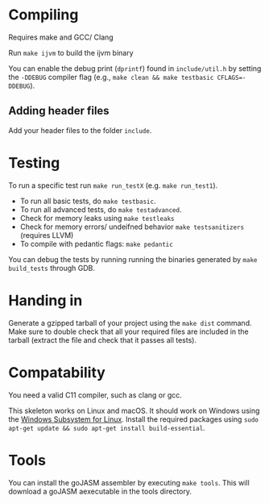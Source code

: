 # Compiling
Requires make and GCC/ Clang

Run `make ijvm` to build the ijvm binary

You can enable the debug print (`dprintf`) found in `include/util.h` by
setting the `-DDEBUG` compiler flag (e.g., `make clean && make testbasic CFLAGS=-DDEBUG`).

## Adding header files
Add your header files to the folder `include`.

# Testing
To run a specific test run `make run_testX` (e.g. `make run_test1`).

* To run all basic tests, do `make testbasic`.
* To run all advanced tests, do `make testadvanced`.
* Check for memory leaks using `make testleaks`
* Check for memory errors/ undeifned behavior `make testsanitizers` (requires LLVM)
* To compile with pedantic flags: `make pedantic`

You can debug the tests by running running the binaries generated by
`make build_tests` through GDB.

# Handing in
Generate a gzipped tarball of your project using the `make dist` command.
Make sure to double check that all your required files are included in the tarball (extract the file and check that it passes all tests).

# Compatability
You need a valid C11 compiler, such as clang or gcc.

This skeleton works on Linux and macOS. It should work on Windows using the
[Windows Subsystem for Linux](https://docs.microsoft.com/en-us/windows/wsl/install-win10).
Install the required packages using `sudo apt-get update && sudo apt-get install build-essential`.

# Tools
You can install the goJASM assembler by executing `make tools`. This will
download a goJASM aexecutable in the tools directory.
